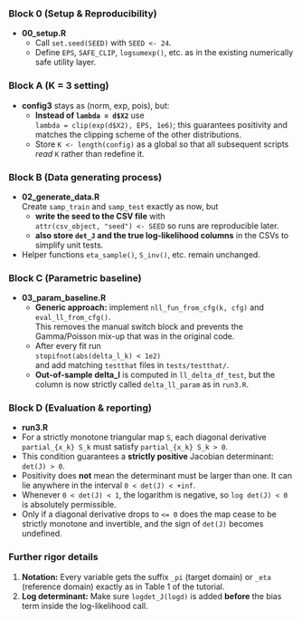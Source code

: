 
### **Block 0 (Setup & Reproducibility)**

* **00_setup.R**
  * Call `set.seed(SEED)` with `SEED <- 24`.
  * Define `EPS`, `SAFE_CLIP`, `logsumexp()`, etc. as in the existing
    numerically safe utility layer.



### Block A (K = 3 setting)

* **config3** stays as (norm, exp, pois), but:
  * **Instead of `lambda = d$X2`** use  
    `lambda = clip(exp(d$X2), EPS, 1e6)`; this guarantees positivity and
    matches the clipping scheme of the other distributions.
  * Store `K <- length(config)` as a global so that all subsequent
    scripts *read* `K` rather than redefine it.



### Block B (Data generating process)

* **02_generate_data.R**  
  Create `samp_train` and `samp_test` exactly as now, but
  * **write the seed to the CSV file** with  
    `attr(csv_object, "seed") <- SEED` so runs are reproducible later.
  * **also store `det_J` and the true log-likelihood columns** in the CSVs
    to simplify unit tests.
* Helper functions `eta_sample()`, `S_inv()`, etc. remain unchanged.



### Block C (Parametric baseline)

* **03_param_baseline.R**
  * **Generic approach:** implement `nll_fun_from_cfg(k, cfg)` and
    `eval_ll_from_cfg()`.  
    This removes the manual switch block and prevents the
    Gamma/Poisson mix-up that was in the original code.
  * After every fit run  
    `stopifnot(abs(delta_l_k) < 1e2)`  
    and add matching `testthat` files in `tests/testthat/`.
  * **Out-of-sample delta_l** is computed in `ll_delta_df_test`, but the
    column is now strictly called `delta_ll_param` as in `run3.R`.



### Block D (Evaluation & reporting)

* **run3.R**
* For a strictly monotone triangular map `S`, each diagonal derivative
  `partial_{x_k} S_k` must satisfy `partial_{x_k} S_k > 0`.
* This condition guarantees a **strictly positive** Jacobian determinant:
  `det(J) > 0`.
* Positivity does **not** mean the determinant must be larger than one.
  It can lie anywhere in the interval `0 < det(J) < +inf`.
* Whenever `0 < det(J) < 1`, the logarithm is negative, so
  `log det(J) < 0` is absolutely permissible.
* Only if a diagonal derivative drops to `<= 0` does the map cease to be
  strictly monotone and invertible, and the sign of `det(J)` becomes
  undefined.




### Further rigor details

1. **Notation:** Every variable gets the suffix `_pi` (target domain) or
   `_eta` (reference domain) exactly as in Table 1 of the tutorial.
2. **Log determinant:** Make sure `logdet_J(logd)` is added **before** the
   bias term inside the log-likelihood call.


